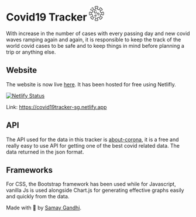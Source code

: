 # Covid19 Tracker <img src="Images/virus.png" width="40" height="40" />
With increase in the number of cases with every passing day and new covid waves ramping again and again, it is responsible to keep the track of the world covid cases to be safe and to keep things in mind before planning a trip or anything else. 

## Website
The website is now live [here](https://covid19tracker-sg.netlify.app). It has been hosted for free using Netlifly.

[![Netlify Status](https://api.netlify.com/api/v1/badges/57a65916-2dad-4f4c-9960-3f0e49b8a60e/deploy-status)](https://app.netlify.com/sites/covid19tracker-sg/deploys)

Link: https://covid19tracker-sg.netlify.app

## API
The API used for the data in this tracker is [about-corona](https://about-corona.net/), it is a free and really easy to use API for getting one of the best covid related data. The data returned in the json format.

## Frameworks
For CSS, the Bootstrap framework has been used while for Javascript, vanilla Js is used alongside Chart.js for generating effective graphs easily and quickly from the data.

Made with 💖 by [Samay Gandhi](github.com/gandhisamay).
